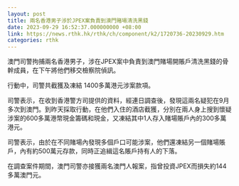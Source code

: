 ```yaml
---
layout: post
title: 兩名香港男子涉於JPEX案負責到澳門賭場清洗黑錢
date: 2023-09-29 16:52:37.000000000 +08:00
link: https://news.rthk.hk/rthk/ch/component/k2/1720736-20230929.htm
categories: rthk
---
```


澳門司警拘捕兩名香港男子，涉在JPEX案中負責到澳門賭場開賬戶清洗黑錢的骨幹成員，在下午將他們移交檢察院偵訊。

行動中，司警共截獲及凍結 1400多萬港元涉案款項。

司警表示，在收到香港警方司提供的資料，經連日調查後，發現這兩名疑犯在9月多次到澳門。到昨天採取行動，在他們入住的酒店截獲，分別在兩人身上搜到懷疑涉案的600多萬港幣現金籌碼和現金，又凍結其中1人存入賭場賬戶內的300多萬港元。

司警表示，由於在不同賭場內發現多個戶口可能涉案，他們還凍結另一個賭場賬戶，內有約500萬元存款，同時正追緝這名賬戶持有人的下落。

在調查案件期間，澳門司警亦接獲兩名澳門人報案，指曾投資JPEX而損失約144多萬澳門元。
